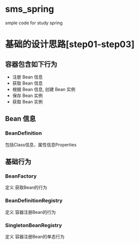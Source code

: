 # sms_spring
smple code for study spring
# 基础的设计思路[step01-step03]
## 容器包含如下行为
- 注册 Bean 信息
- 获取 Bean 信息
- 根据 Bean 信息, 创建 Bean 实例
- 保存 Bean 实例
- 获取 Bean 实例

## Bean 信息
### BeanDefinition
包括Class信息，属性信息Properties

## 基础行为
### BeanFactory
定义 获取Bean的行为
### BeanDefinitionRegistry
定义 容器注册Bean的行为
### SingletonBeanRegistry
定义 容器注册Bean的单态行为

